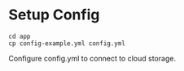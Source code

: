 # Setup Config

```
cd app
cp config-example.yml config.yml
```

Configure config.yml to connect to cloud storage. 